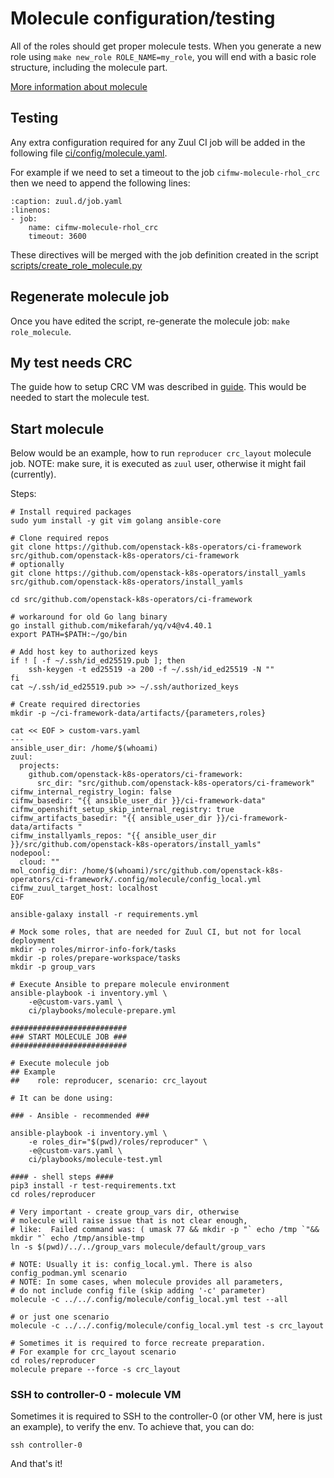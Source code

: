 # Molecule configuration/testing

All of the roles should get proper molecule tests. When you generate a new
role using `make new_role ROLE_NAME=my_role`, you will end with a basic role
structure, including the molecule part.

[More information about molecule](https://molecule.readthedocs.io/)

## Testing

Any extra configuration required for any Zuul CI job will be added in the following file [ci/config/molecule.yaml](https://github.com/openstack-k8s-operators/ci-framework/blob/main/ci/config/molecule.yaml).

For example if we need to set a timeout to the job `cifmw-molecule-rhol_crc` then we need to append the following lines:

~~~{code-block} YAML
:caption: zuul.d/job.yaml
:linenos:
- job:
    name: cifmw-molecule-rhol_crc
    timeout: 3600
~~~

These directives will be merged with the job definition created in the script [scripts/create_role_molecule.py](https://github.com/openstack-k8s-operators/ci-framework/blob/main/scripts/create_role_molecule.py)

## Regenerate molecule job

Once you have edited the script, re-generate the molecule job:
`make role_molecule`.

## My test needs CRC

The guide how to setup CRC VM was described in [guide](./01_nested_crc.md).
This would be needed to start the molecule test.

## Start molecule

Below would be an example, how to run `reproducer crc_layout` molecule job.
NOTE: make sure, it is executed as `zuul` user, otherwise it might fail (currently).

Steps:

```shell
# Install required packages
sudo yum install -y git vim golang ansible-core

# Clone required repos
git clone https://github.com/openstack-k8s-operators/ci-framework src/github.com/openstack-k8s-operators/ci-framework
# optionally
git clone https://github.com/openstack-k8s-operators/install_yamls src/github.com/openstack-k8s-operators/install_yamls

cd src/github.com/openstack-k8s-operators/ci-framework

# workaround for old Go lang binary
go install github.com/mikefarah/yq/v4@v4.40.1
export PATH=$PATH:~/go/bin

# Add host key to authorized keys
if ! [ -f ~/.ssh/id_ed25519.pub ]; then
    ssh-keygen -t ed25519 -a 200 -f ~/.ssh/id_ed25519 -N ""
fi
cat ~/.ssh/id_ed25519.pub >> ~/.ssh/authorized_keys

# Create required directories
mkdir -p ~/ci-framework-data/artifacts/{parameters,roles}

cat << EOF > custom-vars.yaml
---
ansible_user_dir: /home/$(whoami)
zuul:
  projects:
    github.com/openstack-k8s-operators/ci-framework:
      src_dir: "src/github.com/openstack-k8s-operators/ci-framework"
cifmw_internal_registry_login: false
cifmw_basedir: "{{ ansible_user_dir }}/ci-framework-data"
cifmw_openshift_setup_skip_internal_registry: true
cifmw_artifacts_basedir: "{{ ansible_user_dir }}/ci-framework-data/artifacts "
cifmw_installyamls_repos: "{{ ansible_user_dir }}/src/github.com/openstack-k8s-operators/install_yamls"
nodepool:
  cloud: ""
mol_config_dir: /home/$(whoami)/src/github.com/openstack-k8s-operators/ci-framework/.config/molecule/config_local.yml
cifmw_zuul_target_host: localhost
EOF

ansible-galaxy install -r requirements.yml

# Mock some roles, that are needed for Zuul CI, but not for local deployment
mkdir -p roles/mirror-info-fork/tasks
mkdir -p roles/prepare-workspace/tasks
mkdir -p group_vars

# Execute Ansible to prepare molecule environment
ansible-playbook -i inventory.yml \
    -e@custom-vars.yaml \
    ci/playbooks/molecule-prepare.yml

##########################
### START MOLECULE JOB ###
##########################

# Execute molecule job
## Example
##    role: reproducer, scenario: crc_layout

# It can be done using:

### - Ansible - recommended ###

ansible-playbook -i inventory.yml \
    -e roles_dir="$(pwd)/roles/reproducer" \
    -e@custom-vars.yaml \
    ci/playbooks/molecule-test.yml

#### - shell steps ####
pip3 install -r test-requirements.txt
cd roles/reproducer

# Very important - create group_vars dir, otherwise
# molecule will raise issue that is not clear enough,
# like:  Failed command was: ( umask 77 && mkdir -p "` echo /tmp `"&& mkdir "` echo /tmp/ansible-tmp
ln -s $(pwd)/../../group_vars molecule/default/group_vars

# NOTE: Usually it is: config_local.yml. There is also config_podman.yml scenario
# NOTE: In some cases, when molecule provides all parameters,
# do not include config file (skip adding '-c' parameter)
molecule -c ../../.config/molecule/config_local.yml test --all

# or just one scenario
molecule -c ../../.config/molecule/config_local.yml test -s crc_layout

# Sometimes it is required to force recreate preparation.
# For example for crc_layout scenario
cd roles/reproducer
molecule prepare --force -s crc_layout
```

### SSH to controller-0 - molecule VM

Sometimes it is required to SSH to the controller-0 (or other VM, here is
just an example), to verify the env. To achieve that, you can do:

```shell
ssh controller-0
```

And that's it!
